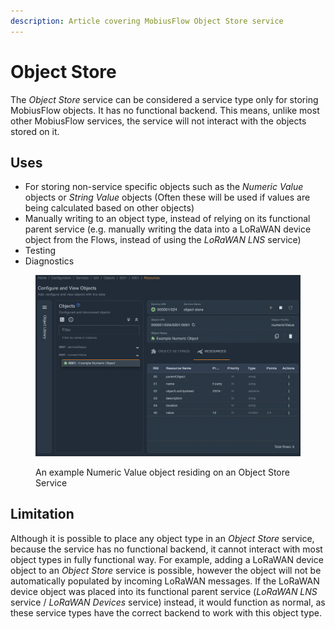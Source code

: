 ```yaml
---
description: Article covering MobiusFlow Object Store service
---
```


# Object Store

The _Object Store_ service can be considered a service type only for storing MobiusFlow objects. It has no functional backend. This means, unlike most other MobiusFlow services, the service will not interact with the objects stored on it.

## Uses

* For storing non-service specific objects such as the _Numeric Value_ objects or _String Value_ objects (Often these will be used if values are being calculated based on other objects)
* Manually writing to an object type, instead of relying on its functional parent service (e.g. manually writing the data into a LoRaWAN device object from the Flows, instead of using the _LoRaWAN LNS_ service)
* Testing
* Diagnostics

<figure><img src="../../.gitbook/assets/image (70).png" alt=""><figcaption><p>An example Numeric Value object residing on an Object Store Service</p></figcaption></figure>

## Limitation

Although it is possible to place any object type in an _Object Store_ service, because the service has no functional backend, it cannot interact with most object types in fully functional way. For example, adding a LoRaWAN device object to an _Object Store_ service is possible, however the object will not be automatically populated by incoming LoRaWAN messages. If the LoRaWAN device object was placed into its functional parent service (_LoRaWAN LNS_ service / _LoRaWAN Devices_ service) instead, it would function as normal, as these service types have the correct backend to work with this object type.
